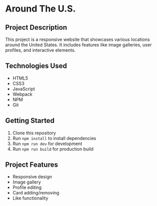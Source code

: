 # Around The U.S.

## Project Description

This project is a responsive website that showcases various locations around the United States. It includes features like image galleries, user profiles, and interactive elements.

## Technologies Used

- HTML5
- CSS3
- JavaScript
- Webpack
- NPM
- Git

## Getting Started

1. Clone this repository
2. Run `npm install` to install dependencies
3. Run `npm run dev` for development
4. Run `npm run build` for production build

## Project Features

- Responsive design
- Image gallery
- Profile editing
- Card adding/removing
- Like functionality
